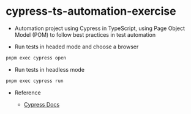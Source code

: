 # cypress-ts-automation-exercise

- Automation project using Cypress in TypeScript, using Page Object Model (POM) to follow best practices in test automation

- Run tests in headed mode and choose a browser

```ts
pnpm exec cypress open
```

- Run tests in headless mode 
```ts
pnpm exec cypress run
```

- Reference

  - [Cypress Docs](https://docs.cypress.io/app/get-started/why-cypress)
